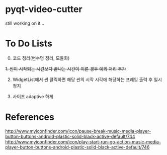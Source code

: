 # pyqt-video-cutter
still working on it...

# To Do Lists

0. 코드 정리(변수명 정리, 모듈화)

~~1. 씬이 시작되는 시간보다 끝나는 시간이 이른 경우 예외 처리 추가~~

2. WidgetList에서 씬 클릭하면 해당 씬의 시작 시각에 해당하는 프레임 출력 후 일시 정지

3. 사이즈 adaptive 하게 

# References

http://www.myiconfinder.com/icon/pause-break-music-media-player-button-buttons-android-plastic-solid-black-active-default/744
http://www.myiconfinder.com/icon/play-start-run-go-action-music-media-player-button-buttons-android-plastic-solid-black-active-default/746

